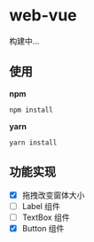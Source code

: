 # web-vue

构建中...

## 使用

**npm**

```
npm install
```

**yarn**

```
yarn install
```

## 功能实现

- [x] 拖拽改变窗体大小
- [ ] Label 组件
- [ ] TextBox 组件
- [x] Button 组件
